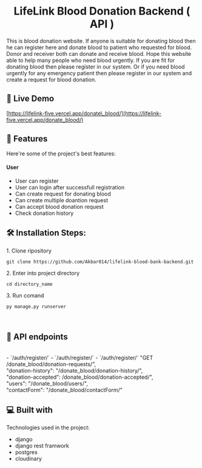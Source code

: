 <h1 align="center" id="title">LifeLink Blood Donation Backend ( API )</h1>


<p id="description">This is blood donation website. If anyone is suitable for donating blood then he can register here and donate blood to patient who requested for blood. Donor and receiver both can donate and receive blood. Hope this website able to help many people who need blood urgently. If you are fit for donating blood then please register in our system. Or if you need blood urgently for any emergency patient then please register in our system and create a request for blood donation.</p>

<h2>🚀 Live Demo </h2>

[https://lifelink-five.vercel.app/donate\_blood/](https://lifelink-five.vercel.app/donate_blood/)

  
  
<h2>🧐 Features </h2>

Here're some of the project's best features:

#### User
*   User can register
*   User can login after successfull registration
*   Can create request for donating blood
*   Can create multiple doantion request
*   Can accept blood donation request
*   Check donation history 

<h2>🛠️ Installation Steps:</h2>

<p>1. Clone ripository</p>

```
git clone https://github.com/Akbar014/lifelink-blood-bank-backend.git
```

<p>2. Enter into project directory</p>

```
cd directory_name
```

<p>3. Run comand</p>

```
py manage.py runserver
```
<br>

<h2>🍰 API endpoints</h2> <br>
- `/auth/register/`
- `/auth/register/`
- `/auth/register/`
"GET /donate_blood/donation-requests/", <br>
"donation-history": "/donate_blood/donation-history/", <br>
"donation-accepted": /donate_blood/donation-accepted/", <br>
"users": "/donate_blood/users/", <br>
"contactForm": "/donate_blood/contactForm/" <br>


  
<h2>💻 Built with</h2>

Technologies used in the project:

*   django
*   django rest framwork
*   postgres
*   cloudinary



